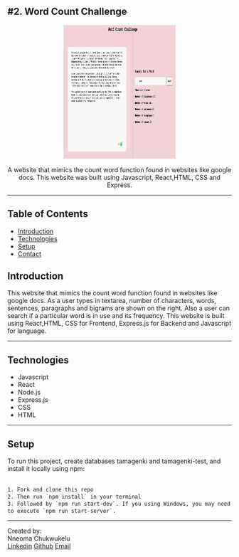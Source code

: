 <h2>#2. Word Count Challenge</h2>
<p align="center"><img src="/public/images/website.png "alt="website image"  width="50%" height="300vh"></p>


<p align="center">A website that mimics the count word function found in websites like google docs. This website was built using Javascript, React,HTML, CSS and Express.</p>

---

## Table of Contents
* [Introduction](#introduction)
* [Technologies](#technologies)
* [Setup](#setup)
* [Contact](#contact)

## Introduction
<p>This website that mimics the count word function found in websites like google docs. As a user types in textarea, number of characters, words, sentences, paragraphs and bigrams are shown on the right. Also a user can search if a particular word is in use and its frequency. This website is built using React,HTML, CSS for Frontend, Express.js for Backend and Javascript for language.

---

## Technologies

* Javascript
* React
* Node.js
* Express.js
* CSS
* HTML
  
---
  
## Setup

To run this project, create databases tamagenki and tamagenki-test, and install it locally using npm:

```

1. Fork and clone this repo
2. Then run `npm install` in your terminal
3. Followed by `npm run start-dev`. If you using Windows, you may need to execute `npm run start-server`.

```

---
 
Created by: <br />
Nneoma Chukwukelu <br/>
  [Linkedin](https://www.linkedin.com/in/nneoma-chukwukelu/) [Github](https://github.com/zitac234) [Email](zitac234@gmail.com)
  
